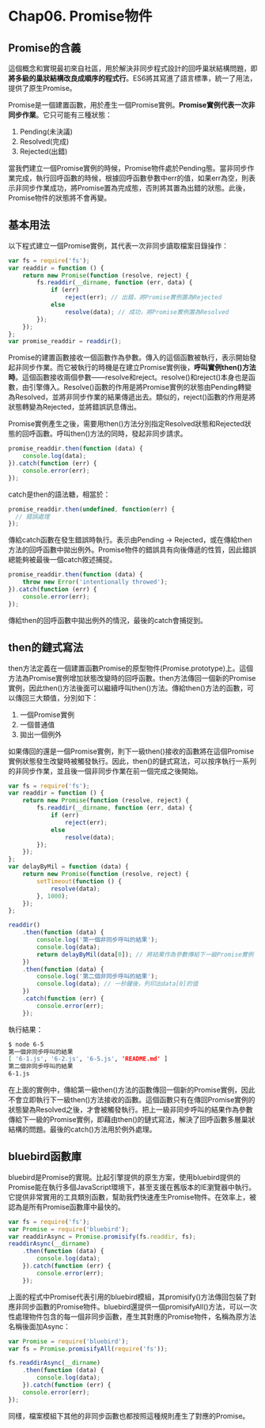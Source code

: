 # Chap06. Promise物件

## Promise的含義

這個概念和實現最初來自社區，用於解決非同步程式設計的回呼巢狀結構問題，即**將多級的巢狀結構改良成順序的程式行**。ES6將其寫進了語言標準，統一了用法，提供了原生Promise。

Promise是一個建置函數，用於產生一個Promise實例。**Promise實例代表一次非同步作業**。它只可能有三種狀態：

1. Pending(未決議)
2. Resolved(完成)
3. Rejected(出錯)

當我們建立一個Promise實例的時候，Promise物件處於Pending態。當非同步作業完成，執行回呼函數的時候，根據回呼函數參數中err的值，如果err為空，則表示非同步作業成功，將Promise置為完成態，否則將其置為出錯的狀態。此後，Promise物件的狀態將不會再變。

## 基本用法

以下程式建立一個Promise實例，其代表一次非同步讀取檔案目錄操作：

```js
var fs = require('fs');
var readdir = function () {
    return new Promise(function (resolve, reject) {
        fs.readdir(__dirname, function (err, data) {
            if (err)
                reject(err); // 出錯，將Promise實例置為Rejected
            else
                resolve(data); // 成功，將Promise實例置為Resolved
        });
    });
};
var promise_readdir = readdir();
```

Promise的建置函數接收一個函數作為參數。傳入的這個函數被執行，表示開始發起非同步作業。而它被執行的時機是在建立Promise實例後，**呼叫實例then()方法時**。這個函數接收兩個參數——resolve和reject。resolve()和reject()本身也是函數，由引擎傳入。Resolve()函數的作用是將Promise實例的狀態由Pending轉變為Resolved，並將非同步作業的結果傳遞出去。類似的，reject()函數的作用是將狀態轉變為Rejected，並將錯誤訊息傳出。

Promise實例產生之後，需要用then()方法分別指定Resolved狀態和Rejected狀態的回呼函數。呼叫then()方法的同時，發起非同步請求。

```js
promise_readdir.then(function (data) {
    console.log(data);
}).catch(function (err) {
    console.error(err);
});
```

catch是then的語法糖，相當於：

```js
promise_readdir.then(undefined, function(err) {
  // 錯誤處理
});
```

傳給catch函數在發生錯誤時執行。表示由Pending ->
Rejected，或在傳給then方法的回呼函數中拋出例外。Promise物件的錯誤具有向後傳遞的性質，因此錯誤總能夠被最後一個catch敘述捕捉。

```js
promise_readdir.then(function (data) {
    throw new Error('intentionally throwed');
}).catch(function (err) {
    console.error(err);
});
```

傳給then的回呼函數中拋出例外的情況，最後的catch會捕捉到。

## then的鏈式寫法

then方法定義在一個建置函數Promise的原型物件(Promise.prototype)上。這個方法為Promise實例增加狀態改變時的回呼函數。then方法傳回一個新的Promise實例，因此then()方法後面可以繼續呼叫then()方法。傳給then()方法的函數，可以傳回三大類值，分別如下：

1. 一個Promise實例
2. 一個普通值
3. 拋出一個例外

如果傳回的還是一個Promise實例，則下一級then()接收的函數將在這個Promise實例狀態發生改變時被觸發執行。因此，then()的鏈式寫法，可以按序執行一系列的非同步作業，並且後一個非同步作業在前一個完成之後開始。

```js
var fs = require('fs');
var readdir = function () {
    return new Promise(function (resolve, reject) {
        fs.readdir(__dirname, function (err, data) {
            if (err)
                reject(err);
            else
                resolve(data);
        });
    });
};
var delayByMil = function (data) {
    return new Promise(function (resolve, reject) {
        setTimeout(function () {
            resolve(data);
        }, 1000);
    });
};

readdir()
    .then(function (data) {
        console.log('第一個非同步呼叫的結果');
        console.log(data);
        return delayByMil(data[0]); // 將結果作為參數傳給下一級Promise實例
    })
    .then(function (data) {
        console.log('第二個非同步呼叫的結果');
        console.log(data); // 一秒鐘後，列印出data[0]的值
    })
    .catch(function (err) {
        console.error(err);
    });
````

執行結果：

```sh
$ node 6-5
第一個非同步呼叫的結果
[ '6-1.js', '6-2.js', '6-5.js', 'README.md' ]
第二個非同步呼叫的結果
6-1.js
```

在上面的實例中，傳給第一級then()方法的函數傳回一個新的Promise實例，因此不會立即執行下一級then()方法接收的函數。這個函數只有在傳回Promise實例的狀態變為Resolved之後，才會被觸發執行。把上一級非同步呼叫的結果作為參數傳給下一級的Promise實例，即藉由then()的鏈式寫法，解決了回呼函數多層巢狀結構的問題。最後的catch()方法用於例外處理。

## bluebird函數庫

bluebird是Promise的實現。比起引擎提供的原生方案，使用bluebird提供的Promise能在執行多個JavaScript環境下，甚至支援在舊版本的IE瀏覽器中執行。它提供非常實用的工具類別函數，幫助我們快速產生Promise物件。在效率上，被認為是所有Promise函數庫中最快的。

```js
var fs = require('fs');
var Promise = require('bluebird');
var readdirAsync = Promise.promisify(fs.readdir, fs);
readdirAsync(__dirname)
    .then(function (data) {
        console.log(data);
    }).catch(function (err) {
        console.error(err);
    });
```

上面的程式中Promise代表引用的bluebird模組，其promisify()方法傳回包裝了對應非同步函數的Promise物件。bluebird還提供一個promisifyAll()方法，可以一次性處理物件包含的每一個非同步函數，產生其對應的Promise物件，名稱為原方法名稱後面加Async：

```js
var Promise = require('bluebird');
var fs = Promise.promisifyAll(require('fs'));

fs.readdirAsync(__dirname)
    .then(function (data) {
        console.log(data);
    }).catch(function (err) {
    console.error(err);
});
```

同樣，檔案模組下其他的非同步函數也都按照這種規則產生了對應的Promise。